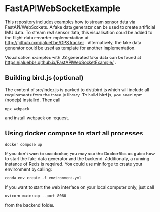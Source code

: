 # FastAPIWebSocketExample
This repository includes examples how to stream sensor data via FastAPI/WebSockets.
A fake data generator can be used to create artificial IMU data.
To stream real sensor data, this visualisation could be added to the flight data
recorder implementation at http://github.com/jaluebbe/GPSTracker .
Alternatively, the fake data generator could be used as template for another
implementation.

Visualisation examples with JS generated fake data can be found at https://jaluebbe.github.io/FastAPIWebSocketExample/ .

## Building bird.js (optional)
The content of src/index.js is packed to dist/bird.js which will include all requirements from the three.js library.
To build bird.js, you need npm (nodejs) installed. Then call
```
npx webpack
```
and install webpack on request.


## Using docker compose to start all processes
```
docker compose up
```
If you don't want to use docker, you may use the Dockerfiles as guide how to
start the fake data generator and the backend. Additionally, a running instance
of Redis is required.
You could use miniforge to create your environment by calling:
```
conda env create -f environment.yml
```
If you want to start the web interface on your local computer only, just call
```
uvicorn main:app --port 8080
```
from the backend folder.
